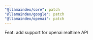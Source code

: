 ```yaml
---
"@llamaindex/core": patch
"@llamaindex/google": patch
"@llamaindex/openai": patch
---
```


Feat: add support for openai realtime API
